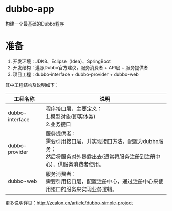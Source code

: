 # dubbo-app

  构建一个最基础的Dubbo程序

# 准备
  1. 开发环境：JDK8、Eclipse（Idea）、SpringBoot  
  2. 开发结构：遵照Dubbo官方建议，服务消费者 + API层 + 服务提供者  
  3. 项目工程：dubbo-interface + dubbo-provider + dubbo-web  
  
  其中工程结构及说明如下：

工程名称 | 说明    
------- | -------    
 dubbo-interface | 程序接口层，主要定义：<br>1.模型对象(即实体类)<br>2.业务接口    
dubbo-provider | 服务提供者：<br>需要引用接口层，并实现接口方法，配置为dubbo服务；<br>然后将服务对外暴露出去(通常将服务注册到注册中心)，供服务消费者使用。
 dubbo-web | 服务消费者：<br> 需要引用接口层，配置注册中心，通过注册中心来使用接口的服务来实现业务逻辑。

  更多说明详见：http://zealon.cn/article/dubbo-simple-project
